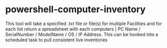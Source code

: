 # powershell-computer-inventory
This tool will take a specified .txt file or file(s) for multiple Facilities and for each list return a spreadsheet with each computers | PC Name / SerialNumber / ModelName / OS / IP Address. This can be hooked into a scheduled task to pull consistent live inventories

